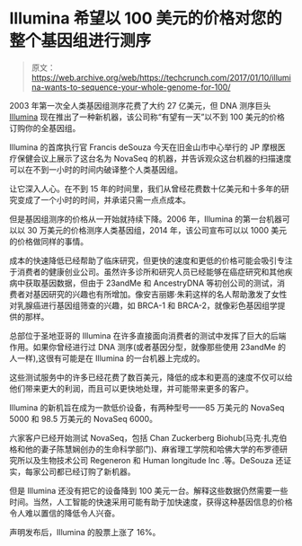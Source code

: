 # Illumina 希望以 100 美元的价格对您的整个基因组进行测序 

> 原文：<https://web.archive.org/web/https://techcrunch.com/2017/01/10/illumina-wants-to-sequence-your-whole-genome-for-100/>

2003 年第一次全人类基因组测序花费了大约 27 亿美元，但 DNA 测序巨头 [Illumina](https://web.archive.org/web/20230130185322/http://www.illumina.com/systems/sequencing-platforms/novaseq/introduction.html#.WHVn1LYrKqA) 现在推出了一种新机器，该公司称“有望有一天”以不到 100 美元的价格订购你的全基因组。

Illumina 的首席执行官 Francis deSouza 今天在旧金山市中心举行的 JP 摩根医疗保健会议上展示了这台名为 NovaSeq 的机器，并告诉观众这台机器的扫描速度可以在不到一小时的时间内破译整个人类基因组。

让它深入人心。在不到 15 年的时间里，我们从曾经花费数十亿美元和十多年的研究变成了一个小时的时间，并承诺只需一点点成本。

但是基因组测序的价格从一开始就持续下降。2006 年，Illumina 的第一台机器可以以 30 万美元的价格测序人类基因组，2014 年，该公司宣布可以以 1000 美元的价格做同样的事情。

成本的快速降低已经帮助了临床研究，但更快的速度和更低的价格可能会吸引专注于消费者的健康创业公司。虽然许多诊所和研究人员已经能够在癌症研究和其他疾病中获取基因数据，但由于 23andMe 和 AncestryDNA 等初创公司的测试，消费者对基因研究的兴趣也有所增加。像安吉丽娜·朱莉这样的名人帮助激发了女性对乳腺癌进行基因组筛查的兴趣，如 BRCA-1 和 BRCA-2，就像彩色基因组学提供的那样。

总部位于圣地亚哥的 Illumina 在许多直接面向消费者的测试中发挥了巨大的后端作用。如果你曾经进行过 DNA 测序(或者基因分型，就像那些使用 23andMe 的人一样),这很有可能是在 Illumina 的一台机器上完成的。

这些测试服务中的许多已经花费了数百美元，降低的成本和更高的速度不仅可以给他们带来更大的利润，而且可以更快地处理，并可能带来更多的客户。

Illumina 的新机旨在成为一款低价设备，有两种型号——85 万美元的 NovaSeq 5000 和 98.5 万美元的 NovaSeq 6000。

六家客户已经开始测试 NovaSeq，包括 Chan Zuckerberg Biohub(马克·扎克伯格和他的妻子陈慧娴创办的生命科学部门)、麻省理工学院和哈佛大学的布罗德研究所以及生物技术公司 Regeneron 和 Human longitude Inc .等。DeSouza 还证实，每家公司都已经订购了新机器。

但是 Illumina 还没有把它的设备降到 100 美元一台。解释这些数据仍然需要一些时间。当然，人工智能的快速采用可能有助于加快速度，获得这种基因信息的价格令人难以置信的降低令人兴奋。

声明发布后，Illumina 的股票上涨了 16%。